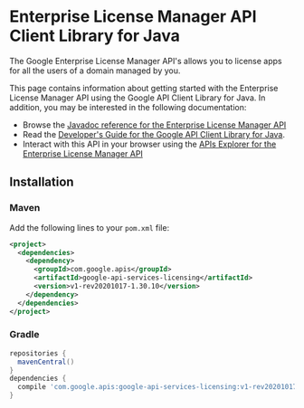 # Enterprise License Manager API Client Library for Java

The Google Enterprise License Manager API's allows you to license apps for all the users of a domain managed by you.

This page contains information about getting started with the Enterprise License Manager API
using the Google API Client Library for Java. In addition, you may be interested
in the following documentation:

* Browse the [Javadoc reference for the Enterprise License Manager API][javadoc]
* Read the [Developer's Guide for the Google API Client Library for Java][google-api-client].
* Interact with this API in your browser using the [APIs Explorer for the Enterprise License Manager API][api-explorer]

## Installation

### Maven

Add the following lines to your `pom.xml` file:

```xml
<project>
  <dependencies>
    <dependency>
      <groupId>com.google.apis</groupId>
      <artifactId>google-api-services-licensing</artifactId>
      <version>v1-rev20201017-1.30.10</version>
    </dependency>
  </dependencies>
</project>
```

### Gradle

```gradle
repositories {
  mavenCentral()
}
dependencies {
  compile 'com.google.apis:google-api-services-licensing:v1-rev20201017-1.30.10'
}
```

[javadoc]: https://googleapis.dev/java/google-api-services-licensing/latest/index.html
[google-api-client]: https://github.com/googleapis/google-api-java-client/
[api-explorer]: https://developers.google.com/apis-explorer/#p/licensing/v1/
